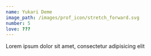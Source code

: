 ```yaml
---
name: Yukari Deme
image_path: /images/prof_icon/stretch_forward.svg
number: 5
love: ???
---
```

Lorem ipsum dolor sit amet, consectetur adipisicing elit
